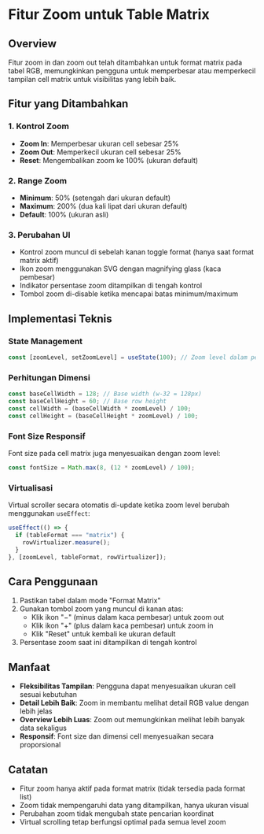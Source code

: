 # Fitur Zoom untuk Table Matrix

## Overview
Fitur zoom in dan zoom out telah ditambahkan untuk format matrix pada tabel RGB, memungkinkan pengguna untuk memperbesar atau memperkecil tampilan cell matrix untuk visibilitas yang lebih baik.

## Fitur yang Ditambahkan

### 1. Kontrol Zoom
- **Zoom In**: Memperbesar ukuran cell sebesar 25%
- **Zoom Out**: Memperkecil ukuran cell sebesar 25%
- **Reset**: Mengembalikan zoom ke 100% (ukuran default)

### 2. Range Zoom
- **Minimum**: 50% (setengah dari ukuran default)
- **Maximum**: 200% (dua kali lipat dari ukuran default)
- **Default**: 100% (ukuran asli)

### 3. Perubahan UI
- Kontrol zoom muncul di sebelah kanan toggle format (hanya saat format matrix aktif)
- Ikon zoom menggunakan SVG dengan magnifying glass (kaca pembesar)
- Indikator persentase zoom ditampilkan di tengah kontrol
- Tombol zoom di-disable ketika mencapai batas minimum/maximum

## Implementasi Teknis

### State Management
```typescript
const [zoomLevel, setZoomLevel] = useState(100); // Zoom level dalam persentase
```

### Perhitungan Dimensi
```typescript
const baseCellWidth = 128; // Base width (w-32 = 128px)
const baseCellHeight = 60; // Base row height
const cellWidth = (baseCellWidth * zoomLevel) / 100;
const cellHeight = (baseCellHeight * zoomLevel) / 100;
```

### Font Size Responsif
Font size pada cell matrix juga menyesuaikan dengan zoom level:
```typescript
const fontSize = Math.max(8, (12 * zoomLevel) / 100);
```

### Virtualisasi
Virtual scroller secara otomatis di-update ketika zoom level berubah menggunakan `useEffect`:
```typescript
useEffect(() => {
  if (tableFormat === "matrix") {
    rowVirtualizer.measure();
  }
}, [zoomLevel, tableFormat, rowVirtualizer]);
```

## Cara Penggunaan

1. Pastikan tabel dalam mode "Format Matrix"
2. Gunakan tombol zoom yang muncul di kanan atas:
   - Klik ikon "−" (minus dalam kaca pembesar) untuk zoom out
   - Klik ikon "+" (plus dalam kaca pembesar) untuk zoom in
   - Klik "Reset" untuk kembali ke ukuran default
3. Persentase zoom saat ini ditampilkan di tengah kontrol

## Manfaat

- **Fleksibilitas Tampilan**: Pengguna dapat menyesuaikan ukuran cell sesuai kebutuhan
- **Detail Lebih Baik**: Zoom in membantu melihat detail RGB value dengan lebih jelas
- **Overview Lebih Luas**: Zoom out memungkinkan melihat lebih banyak data sekaligus
- **Responsif**: Font size dan dimensi cell menyesuaikan secara proporsional

## Catatan

- Fitur zoom hanya aktif pada format matrix (tidak tersedia pada format list)
- Zoom tidak mempengaruhi data yang ditampilkan, hanya ukuran visual
- Perubahan zoom tidak mengubah state pencarian koordinat
- Virtual scrolling tetap berfungsi optimal pada semua level zoom
